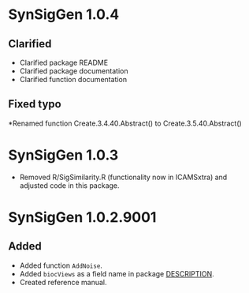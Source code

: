 # SynSigGen 1.0.4
## Clarified
* Clarified package README
* Clarified package documentation
* Clarified function documentation

## Fixed typo 
*Renamed function Create.3.4.40.Abstract() to Create.3.5.40.Abstract()

# SynSigGen 1.0.3
* Removed R/SigSimilarity.R (functionality now in ICAMSxtra)
  and adjusted code in this package.

# SynSigGen 1.0.2.9001

## Added
* Added function `AddNoise`.
* Added `biocViews` as a field name in package [DESCRIPTION](https://github.com/steverozen/SynSigGen/blob/master/DESCRIPTION).
* Created reference manual.
